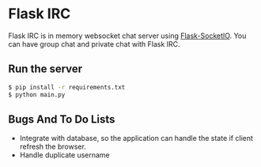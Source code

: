 # Flask IRC

Flask IRC is in memory websocket chat server using [Flask-SocketIO](https://flask-socketio.readthedocs.io/en/latest/). You can have group chat and private chat with Flask IRC.

## Run the server
```sh
$ pip install -r requirements.txt
$ python main.py
```

## Bugs And To Do Lists
- Integrate with database, so the application can handle the state if client refresh the browser.
- Handle duplicate username
